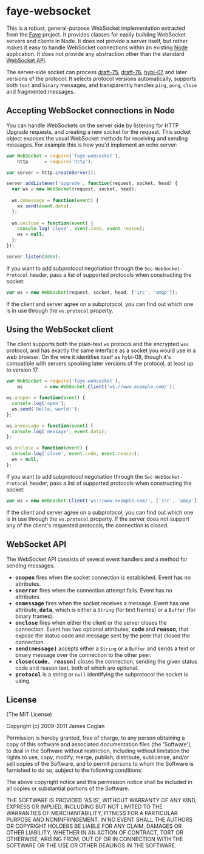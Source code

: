 # faye-websocket

This is a robust, general-purpose WebSocket implementation extracted from the
[Faye](http://faye.jcoglan.com) project. It provides classes for easily building
WebSocket servers and clients in Node. It does not provide a server itself, but
rather makes it easy to handle WebSocket connections within an existing
[Node](http://nodejs.org/) application. It does not provide any abstraction
other than the standard [WebSocket API](http://dev.w3.org/html5/websockets/).

The server-side socket can process [draft-75](http://tools.ietf.org/html/draft-hixie-thewebsocketprotocol-75),
[draft-76](http://tools.ietf.org/html/draft-hixie-thewebsocketprotocol-76),
[hybi-07](http://tools.ietf.org/html/draft-ietf-hybi-thewebsocketprotocol-07)
and later versions of the protocol. It selects protocol versions automatically,
supports both `text` and `binary` messages, and transparently handles `ping`,
`pong`, `close` and fragmented messages.


## Accepting WebSocket connections in Node

You can handle WebSockets on the server side by listening for HTTP Upgrade
requests, and creating a new socket for the request. This socket object exposes
the usual WebSocket methods for receiving and sending messages. For example this
is how you'd implement an echo server:

```js
var WebSocket = require('faye-websocket'),
    http      = require('http');

var server = http.createServer();

server.addListener('upgrade', function(request, socket, head) {
  var ws = new WebSocket(request, socket, head);
  
  ws.onmessage = function(event) {
    ws.send(event.data);
  };
  
  ws.onclose = function(event) {
    console.log('close', event.code, event.reason);
    ws = null;
  };
});

server.listen(8000);
```

If you want to add subprotocol negotiation through the `Sec-WebSocket-Protocol`
header, pass a list of supported protocols when constructing the socket:

```js
var ws = new WebSocket(request, socket, head, ['irc', 'amqp']);
```

If the client and server agree on a subprotocol, you can find out which one is
in use through the `ws.protocol` property.


## Using the WebSocket client

The client supports both the plain-text `ws` protocol and the encrypted `wss`
protocol, and has exactly the same interface as a socket you would use in a web
browser. On the wire it identifies itself as hybi-08, though it's compatible
with servers speaking later versions of the protocol, at least up to version 17.

```js
var WebSocket = require('faye-websocket'),
    ws        = new WebSocket.Client('ws://www.example.com/');

ws.onopen = function(event) {
  console.log('open');
  ws.send('Hello, world!');
};

ws.onmessage = function(event) {
  console.log('message', event.data);
};

ws.onclose = function(event) {
  console.log('close', event.code, event.reason);
  ws = null;
};
```

If you want to add subprotocol negotiation through the `Sec-WebSocket-Protocol`
header, pass a list of supported protocols when constructing the socket:

```js
var ws = new WebSocket.Client('ws://www.example.com/', ['irc', 'amqp']);
```

If the client and server agree on a subprotocol, you can find out which one is
in use through the `ws.protocol` property. If the server does not support any of
the client's requested protocols, the connection is closed.


## WebSocket API

The WebSocket API consists of several event handlers and a method for sending
messages.

* <b><tt>onopen</tt></b> fires when the socket connection is established. Event
  has no attributes.
* <b><tt>onerror</tt></b> fires when the connection attempt fails. Event has no
  attributes.
* <b><tt>onmessage</tt></b> fires when the socket receives a message. Event has
  one attribute, <b><tt>data</tt></b>, which is either a `String` (for text
  frames) or a `Buffer` (for binary frames).
* <b><tt>onclose</tt></b> fires when either the client or the server closes the
  connection. Event has two optional attributes, <b><tt>code</tt></b> and
  <b><tt>reason</tt></b>, that expose the status code and message sent by the
  peer that closed the connection.
* <b><tt>send(message)</tt></b> accepts either a `String` or a `Buffer` and
  sends a text or binary message over the connection to the other peer.
* <b><tt>close(code, reason)</tt></b> closes the connection, sending the given
  status code and reason text, both of which are optional.
* <b><tt>protocol</tt></b> is a string or `null` identifying the subprotocol the
  socket is using.


## License

(The MIT License)

Copyright (c) 2009-2011 James Coglan

Permission is hereby granted, free of charge, to any person obtaining a copy of
this software and associated documentation files (the 'Software'), to deal in
the Software without restriction, including without limitation the rights to use,
copy, modify, merge, publish, distribute, sublicense, and/or sell copies of the
Software, and to permit persons to whom the Software is furnished to do so,
subject to the following conditions:

The above copyright notice and this permission notice shall be included in all
copies or substantial portions of the Software.

THE SOFTWARE IS PROVIDED 'AS IS', WITHOUT WARRANTY OF ANY KIND, EXPRESS OR
IMPLIED, INCLUDING BUT NOT LIMITED TO THE WARRANTIES OF MERCHANTABILITY, FITNESS
FOR A PARTICULAR PURPOSE AND NONINFRINGEMENT. IN NO EVENT SHALL THE AUTHORS OR
COPYRIGHT HOLDERS BE LIABLE FOR ANY CLAIM, DAMAGES OR OTHER LIABILITY, WHETHER
IN AN ACTION OF CONTRACT, TORT OR OTHERWISE, ARISING FROM, OUT OF OR IN
CONNECTION WITH THE SOFTWARE OR THE USE OR OTHER DEALINGS IN THE SOFTWARE.

